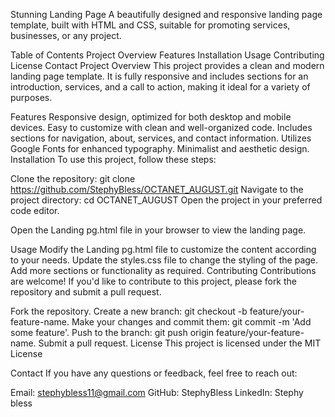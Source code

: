 Stunning Landing Page
A beautifully designed and responsive landing page template, built with HTML and CSS, suitable for promoting services, businesses, or any project.

Table of Contents
Project Overview
Features
Installation
Usage
Contributing
License
Contact
Project Overview
This project provides a clean and modern landing page template. It is fully responsive and includes sections for an introduction, services, and a call to action, making it ideal for a variety of purposes.

Features
Responsive design, optimized for both desktop and mobile devices.
Easy to customize with clean and well-organized code.
Includes sections for navigation, about, services, and contact information.
Utilizes Google Fonts for enhanced typography.
Minimalist and aesthetic design.
Installation
To use this project, follow these steps:

Clone the repository:
git clone https://github.com/StephyBless/OCTANET_AUGUST.git
Navigate to the project directory:
cd OCTANET_AUGUST
Open the project in your preferred code editor.

Open the Landing pg.html file in your browser to view the landing page.

Usage
Modify the Landing pg.html file to customize the content according to your needs.
Update the styles.css file to change the styling of the page.
Add more sections or functionality as required.
Contributing
Contributions are welcome! If you'd like to contribute to this project, please fork the repository and submit a pull request.

Fork the repository.
Create a new branch: git checkout -b feature/your-feature-name.
Make your changes and commit them: git commit -m 'Add some feature'.
Push to the branch: git push origin feature/your-feature-name.
Submit a pull request.
License
This project is licensed under the MIT License

Contact
If you have any questions or feedback, feel free to reach out:

Email: stephybless11@gmail.com
GitHub: StephyBless
LinkedIn: Stephy bless
